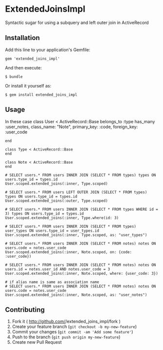 # ExtendedJoinsImpl

Syntactic sugar for using a subquery and left outer join in ActiveRecord

## Installation

Add this line to your application's Gemfile:

    gem 'extended_joins_impl'

And then execute:

    $ bundle

Or install it yourself as:

    $ gem install extended_joins_impl

## Usage
In these case
    class User < ActiveRecord::Base
      belongs_to :type
      has_many :user_notes,
               class_name: "Note",
               primary_key: :code,
               foreign_key: :user_code

    end

    class Type < ActiveRecord::Base
    end

    class Note < ActiveRecord::Base
    end

    # SELECT users.* FROM users INNER JOIN (SELECT * FROM types) types ON users.type_id = types.id
    User.scoped.extended_joins(:inner, Type.scoped)

    # SELECT users.* FROM users LEFT OUTER JOIN (SELECT * FROM types) types ON users.type_id = types.id
    User.scoped.extended_joins(:outer, Type.scoped)

    # SELECT users.* FROM users INNER JOIN (SELECT * FROM types WHERE id = 3) types ON users.type_id = types.id
    User.scoped.extended_joins(:inner, Type.where(id: 3)

    # SELECT users.* FROM users INNER JOIN (SELECT * FROM types) user_types ON users.type_id = user_types.id
    User.scoped.extended_joins(:inner, Type.scoped, as: "user_types")

    # SELECT users.* FROM users INNER JOIN (SELECT * FROM notes) notes ON users.code = notes.user_code
    User.scoped.extended_joins(:inner, Note.scoped, on: {code: :user_code})

    # SELECT users.* FROM users INNER JOIN (SELECT * FROM notes) notes ON users.id = notes.user_id AND notes.user_code = 3
    User.scoped.extended_joins(:inner, Note.scoped, where: {user_code: 3})

    # if alias name is same as association name
    # SELECT users.* FROM users INNER JOIN (SELECT * FROM notes) notes ON users.code = notes.user_code
    User.scoped.extended_joins(:inner, Note.scoped, as: "user_notes")

## Contributing

1. Fork it ( http://github.com/<my-github-username>/extended_joins_impl/fork )
2. Create your feature branch (`git checkout -b my-new-feature`)
3. Commit your changes (`git commit -am 'Add some feature'`)
4. Push to the branch (`git push origin my-new-feature`)
5. Create new Pull Request
